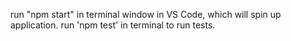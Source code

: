 run "npm start" in terminal window in VS Code, which will spin up application.
run 'npm test' in terminal to run tests. 